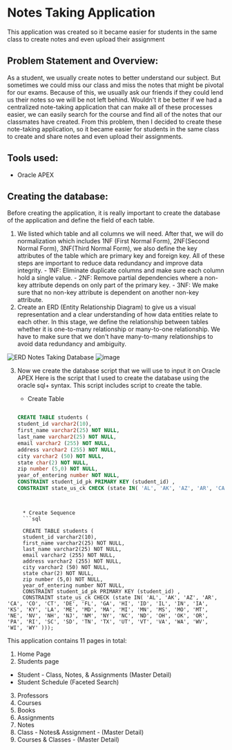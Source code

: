 # Notes Taking Application
This application was created so it became easier for students in the same class to create notes and even upload their assignment

## Problem Statement and Overview: 
As a student, we usually create notes to better understand our subject. But sometimes we could miss our class and miss the notes that might be pivotal for our exams. Because of this, we usually ask our friends if they could lend us their notes so we will be not left behind. Wouldn't it be better if we had a centralized note-taking application that can make all of these processes easier, we can easily search for the course and find all of the notes that our classmates have created. From this problem, then I decided to create these note-taking application, so it became easier for students in the same class to create and share notes  and even upload their assignments. 

## Tools used:
- Oracle APEX

## Creating the database:
Before creating the application, it is really important to create the database of the application and define the field of each table. 
  1. We listed which table and all columns we will need. After that, we will do normalization which includes 1NF (First Normal Form), 2NF(Second Normal Form), 3NF(Third Normal Form), we also define the key attributes of the table which are primary key and foreign key. All of these steps are important to reduce data redundancy and improve data integrity.
    - 1NF: Eliminate duplicate columns and make sure each column hold a single value.
    - 2NF: Remove partial dependencies where a non-key attribute depends on only part of the primary key.
    - 3NF: We make sure that no non-key attribute is dependent on another non-key attribute.
  2. Create an ERD (Entity Relationship Diagram) to give us a visual representation and a clear understanding of how data entities relate to each other. In this stage, we define the relationship between tables whether it is one-to-many relationship or many-to-one relationship. We have to make sure that we don't have many-to-many relationships to avoid data redundancy and ambiguity. 

![ERD Notes Taking Database](https://github.com/ggovert/Notes-Taking-Application/assets/111510965/933d087d-e427-4367-92f5-c8a20ec6746d)
![image](https://github.com/ggovert/Notes-Taking-Application/assets/111510965/cce4fabd-2b22-4b97-9594-169e170be4f1)


  3. Now we create the database script that we will use to input it on Oracle APEX
      Here is the script that I used to create the database using the oracle sql+ syntax. This script includes  script to create the table.
     
     * Create Table
     ```sql
     
     CREATE TABLE students (
     student_id varchar2(10),
     first_name varchar2(25) NOT NULL,
     last_name varchar2(25) NOT NULL,
     email varchar2 (255) NOT NULL,
     address varchar2 (255) NOT NULL,
     city varchar2 (50) NOT NULL,
     state char(2) NOT NULL,
     zip number (5,0) NOT NULL,
     year_of_entering number NOT NULL,
     CONSTRAINT student_id_pk PRIMARY KEY (student_id) ,
     CONSTRAINT state_us_ck CHECK (state IN( 'AL', 'AK', 'AZ', 'AR', 'CA', 'CO', 'CT', 'DE', 'FL', 'GA', 'HI', 'ID', 'IL', 'IN', 'IA', 'KS', 'KY', 'LA', 'ME', 'MD', 'MA', 'MI', 'MN', 'MS', 'MO', 'MT', 'NE', 'NV', 'NH', 'NJ', 'NM', 'NY', 'NC', 'ND', 'OH', 'OK', 'OR', 'PA', 'RI', 'SC', 'SD', 'TN', 'TX', 'UT', 'VT', 'VA', 'WA', 'WV', 'WI', 'WY' )));
```

     
     * Create Sequence
     ```sql
     
     CREATE TABLE students (
     student_id varchar2(10),
     first_name varchar2(25) NOT NULL,
     last_name varchar2(25) NOT NULL,
     email varchar2 (255) NOT NULL,
     address varchar2 (255) NOT NULL,
     city varchar2 (50) NOT NULL,
     state char(2) NOT NULL,
     zip number (5,0) NOT NULL,
     year_of_entering number NOT NULL,
     CONSTRAINT student_id_pk PRIMARY KEY (student_id) ,
     CONSTRAINT state_us_ck CHECK (state IN( 'AL', 'AK', 'AZ', 'AR', 'CA', 'CO', 'CT', 'DE', 'FL', 'GA', 'HI', 'ID', 'IL', 'IN', 'IA', 'KS', 'KY', 'LA', 'ME', 'MD', 'MA', 'MI', 'MN', 'MS', 'MO', 'MT', 'NE', 'NV', 'NH', 'NJ', 'NM', 'NY', 'NC', 'ND', 'OH', 'OK', 'OR', 'PA', 'RI', 'SC', 'SD', 'TN', 'TX', 'UT', 'VT', 'VA', 'WA', 'WV', 'WI', 'WY' )));
```








This application contains 11 pages in total:
1. Home Page
2. Students page
  - Student - Class, Notes, & Assignments (Master Detail)
  - Student Schedule (Faceted Search)
3. Professors
4. Courses
5. Books
6. Assignments
7. Notes
8. Class - Notes& Assignment - (Master Detail)
9. Courses & Classes - (Master Detail)

